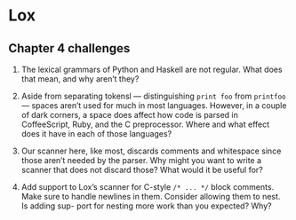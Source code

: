 # Lox

## Chapter 4 challenges

1. The lexical grammars of Python and Haskell are not regular. What does that
   mean, and why aren’t they?

2. Aside from separating tokensl — distinguishing `print foo` from `printfoo` —
   spaces aren’t used for much in most languages. However, in a couple of dark
   corners, a space does affect how code is parsed in CoffeeScript, Ruby, and the C
   preprocessor. Where and what effect does it have in each of those languages?

3. Our scanner here, like most, discards comments and whitespace since those
   aren’t needed by the parser. Why might you want to write a scanner that does not
   discard those? What would it be useful for?

4. Add support to Lox’s scanner for C-style `/* ... */` block comments. Make
   sure to handle newlines in them. Consider allowing them to nest. Is adding sup-
   port for nesting more work than you expected? Why?
